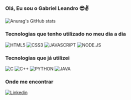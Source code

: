 ### Olá, Eu sou o Gabriel Leandro 😎✌

![Anurag's GitHub stats](https://github-readme-stats.vercel.app/api?username=GabrielV26&show_icons=true&theme=dark)

### Tecnologias que tenho utilizado no meu dia a dia

<div style = "display: inline-block">
		<img alt="HTML5" src="https://img.shields.io/badge/HTML5-E34F26?style=for-the-badge&logo=html5&logoColor=white">
		<img alt="CSS3" src="https://img.shields.io/badge/CSS3-1572B6?style=for-the-badge&logo=css3&logoColor=white">
		<img alt="JAVASCRIPT" src="https://img.shields.io/badge/JavaScript-F7DF1E?style=for-the-badge&logo=javascript&logoColor=black">
		<img alt="NODE.JS" src="https://img.shields.io/badge/Node.js-43853D?style=for-the-badge&logo=node.js&logoColor=white">
</div>

### Tecnologias que já utilizei

<div style = "display: inline-block">
    <img alt="C" src="https://img.shields.io/badge/C-00599C?style=for-the-badge&logo=c&logoColor=white">
    <img alt="C++" src="https://img.shields.io/badge/C%2B%2B-00599C?style=for-the-badge&logo=c%2B%2B&logoColor=white">
    <img alt="PYTHON" src="https://img.shields.io/badge/Python-3776AB?style=for-the-badge&logo=python&logoColor=white">
    <img alt="JAVA" src="https://img.shields.io/badge/Java-ED8B00?style=for-the-badge&logo=openjdk&logoColor=white">
<div>
	
### Onde me encontrar

[![Linkedin](https://img.shields.io/badge/LinkedIn-0077B5?style=for-the-badge&logo=linkedin&logoColor=white)](https://www.linkedin.com/in/gabriel-leandro-410b3b240/)
